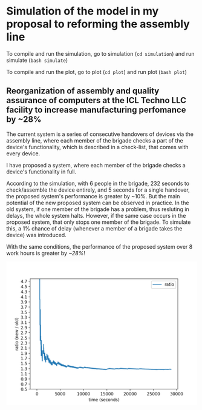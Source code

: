 # Simulation of the model in my proposal to reforming the assembly line 

To compile and run the simulation, go to simulation (`cd simulation`) and run simulate (`bash simulate`)

To compile and run the plot, go to plot (`cd plot`) and run plot (`bash plot`)


## Reorganization of assembly and quality assurance of computers at the ICL Techno LLC facility to increase manufacturing perfomance by ~28%

The current system is a series of consecutive handovers of devices via the assembly line, where each member of the brigade checks a part of the device's functionality, which is described in a check-list, that comes with every device.

I have proposed a system, where each member of the brigade checks a device's functionality in full. 

According to the simulation, with 6 people in the brigade, 232 seconds to check/assemble the device entirely, and 5 seconds for a single handover, the proposed system's performance is greater by ~10%. But the main potential of the new proposed system can be observed in practice. In the old system, if one member of the brigade has a problem, thus resluting in delays, the whole system halts. However, if the same case occurs in the proposed system, that only stops one member of the brigade. To simulate this, a 1% chance of delay (whenever a member of a brigade takes the device) was introduced. 

With the same conditions, the performance of the proposed system over 8 work hours is greater by *~28%*!

![graph](https://github.com/escape13/assembly-simulation/blob/master/images/graph.png?raw=true)
